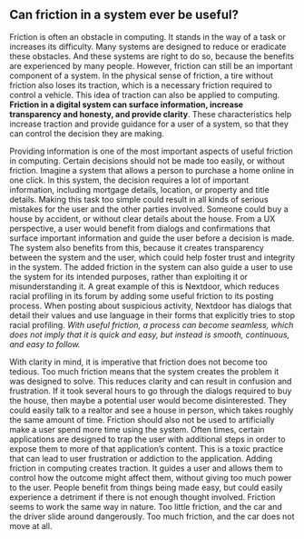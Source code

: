 ## Can friction in a system ever be useful?  

Friction is often an obstacle in computing. It stands in the way of a task or increases its difficulty. Many systems are designed to reduce or eradicate these obstacles. And these systems are right to do so, because the benefits are experienced by many people. However, friction can still be an important component of a system. In the physical sense of friction, a tire without friction also loses its traction, which is a necessary friction required to control a vehicle. This idea of traction can also be applied to computing. **Friction in a digital system can surface information, increase transparency and honesty, and provide clarity**. These characteristics help increase traction and provide guidance for a user of a system, so that they can control the decision they are making.  

Providing information is one of the most important aspects of useful friction in computing. Certain decisions should not be made too easily, or without friction. Imagine a system that allows a person to purchase a home online in one click. In this system, the decision requires a lot of important information, including mortgage details, location, or property and title details. Making this task too simple could result in all kinds of serious mistakes for the user and the other parties involved. Someone could buy a house by accident, or without clear details about the house. From a UX perspective, a user would benefit from dialogs and confirmations that surface important information and guide the user before a decision is made. The system also benefits from this, because it creates transparency between the system and the user, which could help foster trust and integrity in the system. The added friction in the system can also guide a user to use the system for its intended purposes, rather than exploiting it or misunderstanding it. A great example of this is Nextdoor, which reduces racial profiling in its forum by adding some useful friction to its posting process. When posting about suspicious activity, Nextdoor has dialogs that detail their values and use language in their forms that explicitly tries to stop racial profiling. *With useful friction, a process can become seamless, which does not imply that it is quick and easy, but instead is smooth, continuous, and easy to follow.*  

With clarity in mind, it is imperative that friction does not become too tedious. Too much friction means that the system creates the problem it was designed to solve. This reduces clarity and can result in confusion and frustration. If it took several hours to go through the dialogs required to buy the house, then maybe a potential user would become disinterested. They could easily talk to a realtor and see a house in person, which takes roughly the same amount of time. Friction should also not be used to artificially make a user spend more time using the system. Often times, certain applications are designed to trap the user with additional steps in order to expose them to more of that application’s content. This is a toxic practice that can lead to user frustration or addiction to the application.
Adding friction in computing creates traction. It guides a user and allows them to control how the outcome might affect them, without giving too much power to the user. People benefit from things being made easy, but could easily experience a detriment if there is not enough thought involved. Friction seems to work the same way in nature. Too little friction, and the car and the driver slide around dangerously. Too much friction, and the car does not move at all.